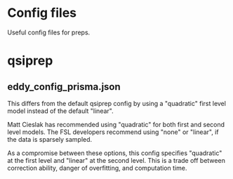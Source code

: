 # Config files

Useful config files for preps.


# qsiprep

## eddy_config_prisma.json

This differs from the default qsiprep config by using a "quadratic" first level
model instead of the default "linear".

Matt Cieslak has recommended using "quadratic" for both first and second level
models. The FSL developers recommend using "none" or "linear", if the data is
sparsely sampled.

As a compromise between these options, this config specifies "quadratic" at the
first level and "linear" at the second level. This is a trade off between
correction ability, danger of overfitting, and computation time.

